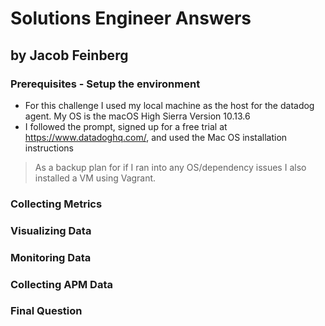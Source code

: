 # Solutions Engineer Answers

## by Jacob Feinberg

### Prerequisites - Setup the environment

- For this challenge I used my local machine as the host for the datadog agent. My OS is the macOS High Sierra Version 10.13.6
- I followed the prompt, signed up for a free trial at https://www.datadoghq.com/, and used the Mac OS installation instructions

> As a backup plan for if I ran into any OS/dependency issues I also installed a VM using Vagrant.

### Collecting Metrics

### Visualizing Data

### Monitoring Data

### Collecting APM Data

### Final Question
